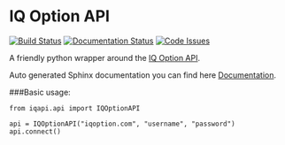 # IQ Option API
[![Build Status](https://travis-ci.org/n1nj4z33/iqoption_api.svg?branch=master)](https://travis-ci.org/n1nj4z33/iqoption_api)
[![Documentation Status](https://readthedocs.org/projects/iqoption-api/badge/?version=latest)](http://iqoption-api.readthedocs.io/en/latest/?badge=latest)
[![Code Issues](https://www.quantifiedcode.com/api/v1/project/b46b3e988c76418ab1e724f36c7b7e05/badge.svg)](https://www.quantifiedcode.com/app/project/b46b3e988c76418ab1e724f36c7b7e05)

A friendly python wrapper around the [IQ Option API](https://iqoption.com).

Auto generated Sphinx documentation you can  find here [Documentation](http://iqapi.readthedocs.io/).

###Basic usage:
```
from iqapi.api import IQOptionAPI

api = IQOptionAPI("iqoption.com", "username", "password")
api.connect()
```
